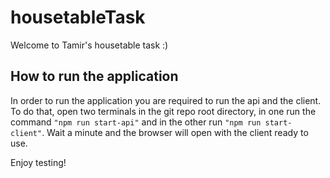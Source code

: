 # housetableTask

Welcome to Tamir's housetable task :)

## How to run the application
In order to run the application you are required to run the api and the client.
To do that, open two terminals in the git repo root directory, in one run the command ```"npm run start-api"``` and in the other run ```"npm run start-client"```.
Wait a minute and the browser will open with the client ready to use.

Enjoy testing!
